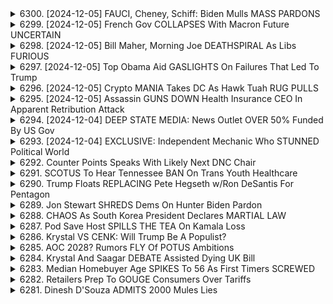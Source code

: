 <details>
<summary>6300. [2024-12-05] FAUCI, Cheney, Schiff: Biden Mulls MASS PARDONS</summary><br>

<a href="https://www.youtube.com/watch?v=lgkNJS3cd94" target="_blank">
    <img src="https://img.youtube.com/vi/lgkNJS3cd94/maxresdefault.jpg" 
        alt="[Youtube]" width="200">
</a>

# FAUCI, Cheney, Schiff: Biden Mulls MASS PARDONS

## 對話重點整理與分析

此對話為一個評論性討論，參與者就政治、疫情以及相關議題展開討論，內容涵蓋以下幾個主要面向：

**I. 個人責任與政治赦免：**

*   **核心爭議：** 如果 Fauci 被赦免，他是否會願意坦承關於新冠疫情起源及處理的真相。赦免是否會開啟真相的大門，還是只是為了保護特定人士？
*   **歷史比對：** 討論將 Ford 為尼克松赦免的歷史事件類比，認為赦免是否能真正療癒國家，或者只是掩蓋了更大的問題。
*   **正義的探討:**  參與者質疑赦免是否能提供人民真正意義的正義，特別是當問題涉及整個體系而非個人時。

**II. 疫情的回顧與教訓：**

*   **早期預兆：** 回顧了新冠疫情的早期階段，特別是 2019 年底至 2020 年初的情況。提到新聞媒體較早便關注疫情的報導（如塔克·卡爾森），以及一些專家的預警。
*   **個人準備與反思：** 參與者分享了疫情初期個人做的準備工作，如採購口罩及其他防疫物資，並反思了當時的所見所聞。
*   **時間維度：** 將討論時間追溯到疫情爆發初期，強調疫情爆發距此僅 5 年，凸顯了事件的近期性與影響力。

**III. 自由言論與資訊傳播：**

*   **對批評聲音的態度: ** 討論到了資訊傳播與言論自由，暗示在疫情期間可能存在的對異議聲音的壓制或忽略的狀況。
*   **媒體在疫情中的作用：**  評論了媒體在疫情爆發初期對疫情的關注以及不同媒體的報導角度。

**IV. 政治與道德判斷：**

*   **赦免的動機: ** 對赦免 Fauci 的動機提出了質疑，認為可能涉及政治考量或其他目的。
*   **公平正義與責任追究：** 參與者強調了對真相的渴望，以及對相關責任追究的需求。

**V. 節目資訊與號召：**

*   **節目推廣: ** 提供節目信息(Breaking Points)並號召觀眾通過網站(breakingpoints.com)訂閱, 點讚與留言.
*   **支持獨立媒體: ** 鼓勵觀眾支持獨立媒體發展.
</details>

<details>
<summary>6299. [2024-12-05] French Gov COLLAPSES With Macron Future UNCERTAIN</summary><br>

<a href="https://www.youtube.com/watch?v=a_qGi3QA5UE" target="_blank">
    <img src="https://img.youtube.com/vi/a_qGi3QA5UE/maxresdefault.jpg" 
        alt="[Youtube]" width="200">
</a>

# French Gov COLLAPSES With Macron Future UNCERTAIN

## 主要論點整理：歐洲政治動盪與全球反現職傾向

以下為對文章內容的重點整理，以清晰、客觀的條列式呈現：

**一、歐洲政治局勢高度不確定性**

* **法國政治變動風險:**  目前法國總統馬克宏的政治影響力正逐漸式微，未來繼任者可能來自社會主義者或極右翼，將是與現有路線截然不同的方向。
* **不確定性根源：** 馬克宏最初承諾改革傳統法國政治，引領歐洲走向中間左翼、新自由主義的方向，但最終結果不如預期，未能與選民產生共鳴。
* **德國政治疲軟：**  德國的默克爾及舒爾茨均未能持續領導歐洲，目前AFD（德國極右翼政黨）勢力正在抬頭，顯示歐洲整體政治動盪的趨勢。
* **英國政治震盪：**  英國脫歐後的政治變動頻繁，從梅伊到強森再到斯納克，顯示政局的不穩定。
* **馬克宏政權的局限：** 雖然受到歐巴馬、默克爾等人的支持，但馬克宏的政治理念與歐洲傳統力量的距離感，以及未能在經濟上取得突破成為其政治衰弱的原因。

**二. 全球反現職現象：**

* **普遍趨勢：** 除了歐洲以外，印度等其他國家的現職領導也正在失去支持度，顯示全球存在著一股反現職的潮流。
* **多重因素：**  反現職現象的成因複雜，可能是經濟停滯、社會矛盾、政治理念老化等多方面因素的累積。
* **自然演變：** 部分觀點認為，反現職現象是政治生態的自然演變，是歷史的規律。

**三、 過去的反特朗普聯盟與其失效:**

* **曾試圖阻止特朗普：** 歐洲的反法西斯聯盟曾經期望通過類似於反特朗普聯盟的策略，阻止極右翼勢力的崛起。
* **策略失效：** 過去的策略未能有效阻止歐洲極右翼勢力的抬頭，反覆證實了當前的政治趨勢。

**四、 類似政治事件的比較:**

* **韓國政治案例：** 文章提到韓國最近發生的政治事件，與歐洲及其他地區的政治動盪具有相似之處。
* **類比分析：** 將不同政治事件進行對比分析，可以更清晰地了解當前政治局勢的發展趨勢。
* **其他政治事件：** 文章也提到了其他類似的政治事件，例如英國脫歐、強森政府的垮台及斯納克上任等。

**五、  總結:**

*  歐洲及全球的政治局勢正處於高度動盪的時期。
*   反現職現象是當前政治局勢的重要特徵之一。
*   未來政治發展充滿不確定性。
*   現有的政治力量正逐漸被新的力量取代。

希望以上重點整理能幫助您更全面地理解文章的內容。
</details>

<details>
<summary>6298. [2024-12-05] Bill Maher, Morning Joe DEATHSPIRAL As Libs FURIOUS</summary><br>

<a href="https://www.youtube.com/watch?v=0w_827904Pg" target="_blank">
    <img src="https://img.youtube.com/vi/0w_827904Pg/maxresdefault.jpg" 
        alt="[Youtube]" width="200">
</a>

# Bill Maher, Morning Joe DEATHSPIRAL As Libs FURIOUS

## 《Breaking Points》節目內容重點整理

以下為節目訪談內容重點整理，以小節歸納並採用條列式呈現，力求客觀清晰：

**一. 節目受訪者對MSNBC脫離獨立運行的觀點與評論：**

* **對MSNBC節目主持人的不認同:** 評論者認為該節目主持人（Joeseph and Anthony，指節目主持人）過往表現出對民主黨路線的僵化，阻礙了草根力量的發展。認為節目內容有害，且成功的將此路線推向了權力中心。
* **脫離後的處境評估:** 認為MSNBC無法持續支付如此高額的薪水（預計每人每年2000萬美元），未來出路可能轉向Fox News。
* **對MSNBC脫離運營的原因分析:** 認為節目主持人與MSNBC的脫離是他們失去政治影響力後的必然結果。他們目前正面臨權力中心席次的崩潰，正處於恐慌狀態。

**二. 對節目主持人過去行為的批判：**

* **對拜登政府的政治效忠:** 指出節目主持人與拜登政府關係密切，甚至直接獲得政府內部的訊息和資源。
* **利益衝突問題:** 批評他們不僅與政府關係密切，未公開與幕後政府幕僚的利益衝突，而且未對此公開透明化。
* **對共和黨的雙重態度:** 以案例說明，批評共和黨員與CNN記者的私下交流被媒體曝光後，他們對此情況的隱瞞，以及這種行為背後的政治考量。
* **對Trump的態度：** 批評共和黨人士對Trump的態度，指出他们既想利用Trump爭取媒體關注，又想撇清與Trump的關係。

**三. 對政治媒體生態的觀察：**

* **主流媒體的雙重性:** 分析主流媒體對政治人物的態度，指出他們一方面希望得到主流媒體的關注，另一方面又對主流媒體抱持警惕態度。
* **政治人物對媒體的利用:** 批評政治人物利用媒體進行政治宣傳和攻伐，加劇了政治對立和社會撕裂。
* **媒體受政治影響的程度：** 指出主流媒體受政治力量影響日益嚴重，客觀公正的報導越來越難得。

**四. 未來的可能發展方向預測：**

* **轉戰 Fox News 的可能性：** 斷言節目主持人未來將轉戰 Fox News，以繼續維持政治影響力。
* **自我辯解與合理化：** 預測節目主持人將以各種理由為轉戰 Fox News 辯解，並將此行動合理化。
* **MSNBC的未來處境：** 觀測到MSNBC的收視率下降，質疑其是否有能力支持如此高昂的節目製作成本。

**五. 行業觀察與呼籲：**

* **獨立媒體的重要性：** 強調獨立媒體的價值，呼籲觀眾支持獨立媒體的發展。
* **媒體素養的培養：** 提醒觀眾培養良好的媒體素養，對媒體資訊進行批判性思考。
* **對媒體生態的關注：** 希望觀眾關注媒體生態的變化，促進媒體行業的健康發展。
</details>

<details>
<summary>6297. [2024-12-05] Top Obama Aid GASLIGHTS On Failures That Led To Trump</summary><br>

<a href="https://www.youtube.com/watch?v=bGiNeDMY7B8" target="_blank">
    <img src="https://img.youtube.com/vi/bGiNeDMY7B8/maxresdefault.jpg" 
        alt="[Youtube]" width="200">
</a>

# Top Obama Aid GASLIGHTS On Failures That Led To Trump

## 朗讀文本重點整理

以下將朗讀文本重點整理成條列式、分小節形式，並使用正式用詞：

**一、 對拉姆·伊曼努爾(Rahm Emanuel)的批評與過往行為**

*   **責任歸屬缺失:** 主講人批評伊曼努爾在過去的政府部門工作中，未受到應有的問責與追究。
*   **過往政治生涯：**
    *   擔任駐日本大使期間，干涉日本社會議題（同性婚姻），引發外交爭議和負面評價。
    *   被認為在日本社會並未受到普遍認可。
*   **政治野心的質疑：**
    *   主講人認為伊曼努爾有再次競選公職的可能性，例如伊利諾州州長。
    *   質疑其能力和操守，認為他可能並不適合擔任公職。
*   **對舊約正義的偽善：** 主講人質疑伊曼努爾以“旧约式正义”包装自己以争取支持的策略，指出他并未真正主張更進一步的改革，例如銀行破產或對銀行家進行懲罰。

**二、 對伊曼努爾立場的分析**

*   **改革方案的局限性：**  伊曼努爾僅建議加强對改革的信息傳播，並未提出更具體的改革措施，主講人批評其缺乏魄力。
*   **政治企圖的推測：**  主講人認為伊曼努爾可能計劃競選伊利諾州州長，並且可能期望將現任州長推向總統大選。

**三、 對外交官地位及大使制度的看法**

*   **大使制度的變遷**：  大使制度的權力已大幅降低，现代大使的影响力不及过去时代。
*   **大使地位的功能**：  大使制度现在更多的是为富人提供一种地位象征和免费旅行的机会。

**四、 節目結束呼籲**

*   **支持節目：**呼籲觀眾點讚、留言，並通過breakingpoints.com訂閱節目，以支持独立媒體的发展。

**總結:**

本次朗讀文本主要針對拉姆·伊曼努爾的政治態度及過往行為進行批判。 主講人質疑其政治野心，並指責其缺乏真正的改革決心。同時，也表達了對現代外交官制度及大使地位的看法。
</details>

<details>
<summary>6296. [2024-12-05] Crypto MANIA Takes DC As Hawk Tuah RUG PULLS</summary><br>

<a href="https://www.youtube.com/watch?v=gnZVz3FZBIk" target="_blank">
    <img src="https://img.youtube.com/vi/gnZVz3FZBIk/maxresdefault.jpg" 
        alt="[Youtube]" width="200">
</a>

# Crypto MANIA Takes DC As Hawk Tuah RUG PULLS

以下是從提供的文字整理而出的清晰、客觀的重點，使用正式用語，並以條列式小節歸納：

**核心議題：賭博與數位化社會的影響**

*   **賭博趨勢與營運手法：** 現代賭博業正利用科技，尤其是數位化平台（手機App、網路賭博等）來擴大影響，創造新的賭博機會及模式。
*   **演算法及操作化策略：** 賭博公司投入大量資金研究人類心態，運用演算法與遊戲化方法 (Gamification) 來操作消費者，使其上癮。此種手法與社交媒體對用戶的影響相似。
*   **受眾分析與目標鎖定：** 賭博業者特別針對經濟地位較低的層級，透過線上賭博吸引他們，從中獲利。此現象加劇了社會貧富懸殊。

**賭博的社會與心理影響**

*   **成癮風險：** 數位化的賭博平台增加了成癮風險，並可能對個人財政、心理健康和社交關係造成負面影響。
*   **不良示範效應：** 有些人認為，鼓勵賭博可能會對社會產生不良示範效應，鼓勵人們參與危險且有潛在破壞性的活動。
*   **自我認知偏差：** 線上賭博可能讓人們忽略自己正在進行賭博行為，並低估其潛在風險。

**監管與政府責任**

*   **監管議題：** 加強對線上賭博的監管，減少相關風險，並保護弱勢群體的重要性。
*   **政府角色：** 政府有必要對賭博產業進行監管，以確保其符合公共利益，並防止其對社會造成過度傷害。
*   **加強資訊宣導：** 政府應加強對賭博風險及成癮危害的宣導，提高公眾對此問題的認識。

**延伸議題：財富與政治影響**

*   **財富集中現象：** 提及了特朗普內閣中存在大量億萬富翁，暗示了財富集中可能對政治決策產生影響。
*   **權力與影響力：** 特別指出伊隆馬斯克在科技與財富方面擁有巨大影響力，暗示了權力和財富可能對社會產生深遠影響。

**其他議題**

*   **資訊接收途徑：** 鼓勵觀眾「like」影片、留言，以及透過網站「breakingpoints tocom」訂閱節目，以支持獨立媒體的發展。
</details>

<details>
<summary>6295. [2024-12-05] Assassin GUNS DOWN Health Insurance CEO In Apparent Retribution Attack</summary><br>

<a href="https://www.youtube.com/watch?v=0faAKxyXQ7c" target="_blank">
    <img src="https://img.youtube.com/vi/0faAKxyXQ7c/maxresdefault.jpg" 
        alt="[Youtube]" width="200">
</a>

# Assassin GUNS DOWN Health Insurance CEO In Apparent Retribution Attack

## 重大槍擊事件分析總結（根據影片內容）

本總結整理了影片內容關於紐約槍擊案及其政治、社會影響的重點整理，以小節及條列格式呈現，力求客觀、正式。

**一、案件概述與進展**

*   **缺乏線索：**  事件發生24小時後，紐約市警(NYPD) 尚未鎖定嫌犯，獲得的線索極少，主要為彈藥莢上的刻字。
*   **複雜的預謀：**  嫌犯的犯罪行為顯然經過精心策劃，耗費大量時間與準備，甚至在子彈上刻字，展現出高度的冷酷與計算。
*   **潛在的世紀大審判：** 若嫌犯被捕，案件將引發世紀級的審判，其動機和背景將受到廣泛關注。

**二、社會反應分析**

*   **多元化的觀點：** 分析師觀察到事件引發的社會反應多元，不僅包括對犯罪行為的譴責，也有人試圖從事件中尋找更深層次的社會訊息。
*   **與既往事件的類比：**  有人將事件與既往的種族運動(例如 BLM) 及其伴隨的示威擾亂事件進行比較，探討社會對不同形式暴力的態度差異。
*   **社會學視角：**  社會觀察員將事件視為一宗典型的社會事件，而非單純的犯罪行為，這表明社會對於醫療體系和犯罪問題的複雜性認知。

**三、醫療體系相關的批判**

*   **系統性問題：**  槍擊案的發生被認為反映了醫療體系存在深層次的系統性問題。
*   **動機猜測：**  有人推測嫌犯可能與醫療體系存在特定關聯，或是受到醫療體系造成的影響，其犯罪行為帶有個人化的復仇動機。
*   **對民主黨政策的批判：** 影片批評了民主黨在醫療改革上的緩慢進度和缺乏決心。例如，喬·拜登競選時提出的“公共選項”政策在當選後立即被擱置，未能有效推動醫療改革。

**四、政治層面的反思與批判**

*   **政治立場：** 影片的講者明確表明對於目前政治體制的失望，認為民主黨未能提供有效的醫療解決方案。
*   **對社會運動的支持：** 講者支持那些試圖打破現有權力結構、挑戰既得利益的社會運動，並鼓勵人們在政治上採取更積極的行動。
*   **政治行動鼓勵：** 講者呼籲大眾在野外探索、尋找政治權力，並透過積極行動改善人們的生活，而非只是譴責社會的不公。

**五、媒體訊息與頻道推廣**

*   **內容傳播：** 鼓勵觀眾按讚、回覆，與社群分享。
*   **訂閱推廣：** 鼓勵觀眾訂閱 breakingpoints.com，以接收完整節目內容，支持獨立媒體發展。
*   **影片目的：** 本影片旨在透過分析重大事件，提出對社會和政治體系的批判性思考，並激發大眾採取行動。
</details>

<details>
<summary>6294. [2024-12-04] DEEP STATE MEDIA: News Outlet OVER 50% Funded By US Gov</summary><br>

<a href="https://www.youtube.com/watch?v=v3qg1HK-Eho" target="_blank">
    <img src="https://img.youtube.com/vi/v3qg1HK-Eho/maxresdefault.jpg" 
        alt="[Youtube]" width="200">
</a>

# DEEP STATE MEDIA: News Outlet OVER 50% Funded By US Gov

## 對話重點總結：調查新聞、資金來源和雙重標準

該對話涵蓋了對調查新聞機構，特別是 OCCRP（Organized Crime and Corruption Reporting Project）的深入探討，並將其與維基解密進行對比。 以下是重點總結：

**一. OCCRP 工作及資金來源**

*   **調查重點：** OCCRP 專注於揭露國際性的銀行秘密、離岸金融活動、腐敗及涉及權貴的金融操作。
*   **情報來源：** OCCRP 經常處理大量的銀行文件、財務信息和其他金融數據，但其情報來源很少被公之於眾。
*   **資金來源：** OCCRP 接受來自政府（例如美國）的資助，這引發了關於其獨立性和透明度的質疑。

**二. OCCRP 與維基解密的對比**

*   **情報類型：** OCCRP 主要處理金融數據，而非維基解密所公開的敏感政治信息。
*   **反應與態度：** 美國政府對維基解密的反應強烈，對創始人朱利安·阿薩نج實施起訴、迫害和引渡嘗試。 對於 OCCRP 則較為寬容，即使其同樣涉及情報洩露。
*  **雙重標準：**  批評者指出美國政府對這兩個機構持有明顯的雙重標準，暗示可能存在政治目的。
*   **焦點問題：**  對比 OCCRP 與維基解密，特別是來自於 OCCRP 是否有針對特定國家的特定信息偏頗，以及 OCCRP 如何處理信息。

**三. 對 OCCRP 的質疑**

*   **情報來源透明度：**  許多人質疑 OCCRP 如何獲取信息，以及是否願意公諸於眾其情報來源。
*   **可能存在偏頗：** 由於資金來源的關係，許多人懷疑 OCCRP 是否會選擇性地公開或掩蓋特定信息，以符合資助方的利益。
*  **資訊完整性：** 情報來源的偏頗可能導致對特定國家或個人的不公平描述。

**四. 開放性討論與未來目標**

*   **獨立新聞網路：**  該對話強調了建立一個全球獨立新聞網路的重要性，以促進新聞自由和透明度。
*   **合作探討：** 重視與世界不同的獨立新聞機構合作，共同追蹤重要的調查報導與議題，並呼籲大家共同合作。
*  **尋找共同利益：** 對於這些議題尋求共同利益，並呼籲更多人關注這些機構，並對他們的資訊與資金來源保持批判性思考。

總而言之，該對話旨在鼓勵人們對調查新聞機構保持批判性思考，特別是那些接受政府資助的機構，並強調建立一個更透明和獨立新聞生態系統的重要性。
</details>

<details>
<summary>6293. [2024-12-04] EXCLUSIVE: Independent Mechanic Who STUNNED Political World</summary><br>

<a href="https://www.youtube.com/watch?v=0kmpsNzJl_8" target="_blank">
    <img src="https://img.youtube.com/vi/0kmpsNzJl_8/maxresdefault.jpg" 
        alt="[Youtube]" width="200">
</a>

# EXCLUSIVE: Independent Mechanic Who STUNNED Political World

以下是基於所提供文本的重點整理，以正式用語和條列式呈現，並以段落劃分：

**一、 核心理念：重建勞工階級政治力量**

*   **目標**：建立一個基金，為非傳統政客提供資金與資源，特別是護士、教師、木工、水管工等職業人士，讓能代表勞工階級利益的候選人更有可能當選。
*   **資金來源**：主要依靠小額捐款（平均每筆捐款約 40 美元），以此確保政治運動的資金來自人民，而非大企業或富有的捐助者。
*   **核心價值**：實現「由人民對人民的政府」，讓政治更加貼近民意，代表勞工階級的真實需求。

**二、 現狀評估與挑戰**

*   **政治體系失衡**：批評現狀下，政治候選人往往來自富裕階層或企業支持者，無法充分代表普通民眾的聲音。
*   **兩大政黨關注不足**：認為民主黨等傳統政黨可能忽視了勞工階級的利益，缺乏對社會及民生問題的關注。
*   **資金劣勢**：勞工階級代表人物缺乏足夠的選舉經費，難與資金雄厚的對手抗衡。

**三、 選舉策略與未來展望**

*   **從小規模開始**：基金的重點在支持地方級的選舉，尋求在議會中建立代表勞工階級的勢力。
*   **多元發展**：不排斥形成第三政黨的可能性，但目前目標在於為候選人提供支持，不預設立場。
*   **關注政策問題**：強調關注民生及社會問題等與勞工階級息息相關的議題，主張經濟通膨等實際問題才是關鍵。

**四、 參與方式與動員策略**

*   **網絡平台**：通過網站 workingclassheroes 募款，並向公眾介紹該基金。
*   **小額捐款**：鼓勵民眾通過小額捐款參與，共同為候選人提供支持。
*   **長期投入**：認為持續的參與和投入對於改變政治格局至關重要。

**五、 對未來政治前景的展望**

*   **2026 年選舉**：計畫在 2026 年的選舉中擴大影響力，支持更多符合該基金理念的候選人。
*   **保持開放態度**：不排除任何可能性，包括成為第三政黨，並根據實際情況調整策略。
*   **持續奮鬥**：強調政治鬥爭的長期性，並表示基金將繼續為代表勞工階級利益的候選人而奮鬥。
</details>

<details>
<summary>6292. Counter Points Speaks With Likely Next DNC Chair</summary><br>

<a href="https://www.youtube.com/watch?v=XlwhLYxhk_c" target="_blank">
    <img src="https://img.youtube.com/vi/XlwhLYxhk_c/maxresdefault.jpg" 
        alt="[Youtube]" width="200">
</a>

# Counter Points Speaks With Likely Next DNC Chair


</details>

<details>
<summary>6291. SCOTUS To Hear Tennessee BAN On Trans Youth Healthcare</summary><br>

<a href="https://www.youtube.com/watch?v=STslHd-5Ihs" target="_blank">
    <img src="https://img.youtube.com/vi/STslHd-5Ihs/maxresdefault.jpg" 
        alt="[Youtube]" width="200">
</a>

# SCOTUS To Hear Tennessee BAN On Trans Youth Healthcare


</details>

<details>
<summary>6290. Trump Floats REPLACING Pete Hegseth w/Ron DeSantis For Pentagon</summary><br>

<a href="https://www.youtube.com/watch?v=RqMWNrr_1sc" target="_blank">
    <img src="https://img.youtube.com/vi/RqMWNrr_1sc/maxresdefault.jpg" 
        alt="[Youtube]" width="200">
</a>

# Trump Floats REPLACING Pete Hegseth w/Ron DeSantis For Pentagon


</details>

<details>
<summary>6289. Jon Stewart SHREDS Dems On Hunter Biden Pardon</summary><br>

<a href="https://www.youtube.com/watch?v=jjXnwp8vguw" target="_blank">
    <img src="https://img.youtube.com/vi/jjXnwp8vguw/maxresdefault.jpg" 
        alt="[Youtube]" width="200">
</a>

# Jon Stewart SHREDS Dems On Hunter Biden Pardon


</details>

<details>
<summary>6288. CHAOS As South Korea President Declares MARTIAL LAW</summary><br>

<a href="https://www.youtube.com/watch?v=tX6Bhi1pGVU" target="_blank">
    <img src="https://img.youtube.com/vi/tX6Bhi1pGVU/maxresdefault.jpg" 
        alt="[Youtube]" width="200">
</a>

# CHAOS As South Korea President Declares MARTIAL LAW


</details>

<details>
<summary>6287. Pod Save Host SPILLS THE TEA On Kamala Loss</summary><br>

<a href="https://www.youtube.com/watch?v=xgSUrqJmRUk" target="_blank">
    <img src="https://img.youtube.com/vi/xgSUrqJmRUk/maxresdefault.jpg" 
        alt="[Youtube]" width="200">
</a>

# Pod Save Host SPILLS THE TEA On Kamala Loss


</details>

<details>
<summary>6286. Krystal VS CENK: Will Trump Be A Populist?</summary><br>

<a href="https://www.youtube.com/watch?v=I4ltYSNQgLU" target="_blank">
    <img src="https://img.youtube.com/vi/I4ltYSNQgLU/maxresdefault.jpg" 
        alt="[Youtube]" width="200">
</a>

# Krystal VS CENK: Will Trump Be A Populist?


</details>

<details>
<summary>6285. AOC 2028? Rumors FLY Of POTUS Ambitions</summary><br>

<a href="https://www.youtube.com/watch?v=q0njBpp28s4" target="_blank">
    <img src="https://img.youtube.com/vi/q0njBpp28s4/maxresdefault.jpg" 
        alt="[Youtube]" width="200">
</a>

# AOC 2028? Rumors FLY Of POTUS Ambitions


</details>

<details>
<summary>6284. Krystal And Saagar DEBATE Assisted Dying UK Bill</summary><br>

<a href="https://www.youtube.com/watch?v=4N6PSxc419A" target="_blank">
    <img src="https://img.youtube.com/vi/4N6PSxc419A/maxresdefault.jpg" 
        alt="[Youtube]" width="200">
</a>

# Krystal And Saagar DEBATE Assisted Dying UK Bill


</details>

<details>
<summary>6283. Median Homebuyer Age SPIKES To 56 As First Timers SCREWED</summary><br>

<a href="https://www.youtube.com/watch?v=TR7oHt6ko2I" target="_blank">
    <img src="https://img.youtube.com/vi/TR7oHt6ko2I/maxresdefault.jpg" 
        alt="[Youtube]" width="200">
</a>

# Median Homebuyer Age SPIKES To 56 As First Timers SCREWED


</details>

<details>
<summary>6282. Retailers Prep To GOUGE Consumers Over Tariffs</summary><br>

<a href="https://www.youtube.com/watch?v=uGpRitV1Mdo" target="_blank">
    <img src="https://img.youtube.com/vi/uGpRitV1Mdo/maxresdefault.jpg" 
        alt="[Youtube]" width="200">
</a>

# Retailers Prep To GOUGE Consumers Over Tariffs


</details>

<details>
<summary>6281. Dinesh D'Souza ADMITS 2000 Mules Lies</summary><br>

<a href="https://www.youtube.com/watch?v=CSEixtLK6MA" target="_blank">
    <img src="https://img.youtube.com/vi/CSEixtLK6MA/maxresdefault.jpg" 
        alt="[Youtube]" width="200">
</a>

# Dinesh D'Souza ADMITS 2000 Mules Lies


</details>

